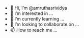 - 👋 Hi, I’m @amruthasrividya
- 👀 I’m interested in ...
- 🌱 I’m currently learning ...
- 💞️ I’m looking to collaborate on ...
- 📫 How to reach me ...

<!---
amruthasrividya/amruthasrividya is a ✨ special ✨ repository because its `README.md` (this file) appears on your GitHub profile.
You can click the Preview link to take a look at your changes.
--->
